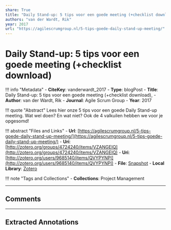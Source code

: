 ```yaml
---
share: True
title: "Daily Stand-up: 5 tips voor een goede meeting (+checklist download)"
authors: "van der Wardt, Rik"
year: 2017
url: "https://agilescrumgroup.nl/5-tips-goede-daily-stand-up-meeting/"
---
```

# Daily Stand-up: 5 tips voor een goede meeting (+checklist download)

!!! info "Metadata"
	- **CiteKey**: vanderwardt_2017
	- **Type**: blogPost
	- **Title**: Daily Stand-up: 5 tips voor een goede meeting (+checklist download), 
	- **Author**: van der Wardt, Rik
	- **Journal**: Agile Scrum Group 
	- **Year**: 2017 

!!! quote "Abstract"
	Lees hier onze 5 tips voor een goede Daily Stand-up meeting. Wat wel doen? En wat niet? Ook de 4 valkuilen hebben we voor je opgesomd!

!!! abstract "Files and Links"
	- **Url**: [https://agilescrumgroup.nl/5-tips-goede-daily-stand-up-meeting/](https://agilescrumgroup.nl/5-tips-goede-daily-stand-up-meeting/)
	- **Uri**: [http://zotero.org/groups/4724240/items/VZANGEIQ](http://zotero.org/groups/4724240/items/VZANGEIQ)
	- **Uri**: [http://zotero.org/users/9685140/items/QVYPYNPI](http://zotero.org/users/9685140/items/QVYPYNPI)
	- **File**: [Snapshot](file:///Users/jan/Zotero/storage/45UJMHDE/5-tips-goede-daily-stand-up-meeting.html)
	- **Local Library**: [Zotero]((zotero://select/library/items/QVYPYNPI))

!!! note "Tags and Collections"
	- **Collections**: Project Management

----

## Comments



----

## Extracted Annotations